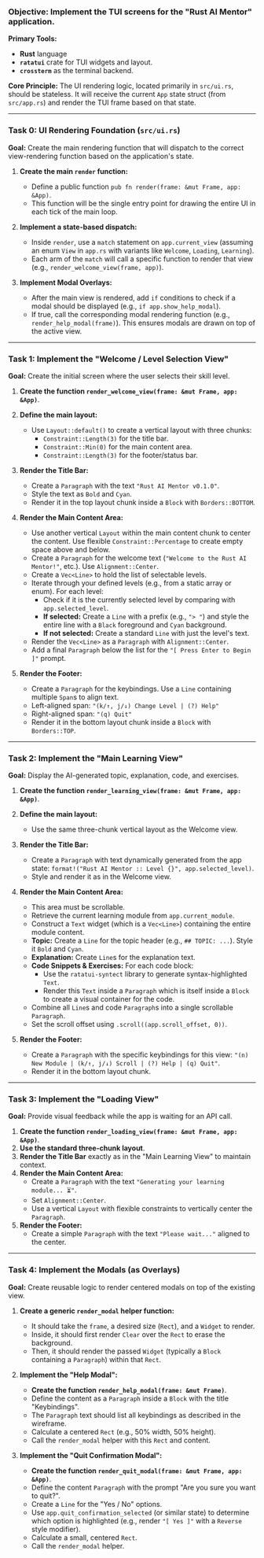 

### **Objective:** Implement the TUI screens for the "Rust AI Mentor" application.

**Primary Tools:**
*   **Rust** language
*   **`ratatui`** crate for TUI widgets and layout.
*   **`crossterm`** as the terminal backend.

**Core Principle:** The UI rendering logic, located primarily in `src/ui.rs`, should be stateless. It will receive the current `App` state struct (from `src/app.rs`) and render the TUI frame based on that state.

---

### **Task 0: UI Rendering Foundation (`src/ui.rs`)**

**Goal:** Create the main rendering function that will dispatch to the correct view-rendering function based on the application's state.

1.  **Create the main `render` function:**
    *   Define a public function `pub fn render(frame: &mut Frame, app: &App)`.
    *   This function will be the single entry point for drawing the entire UI in each tick of the main loop.

2.  **Implement a state-based dispatch:**
    *   Inside `render`, use a `match` statement on `app.current_view` (assuming an enum `View` in `app.rs` with variants like `Welcome`, `Loading`, `Learning`).
    *   Each arm of the `match` will call a specific function to render that view (e.g., `render_welcome_view(frame, app)`).

3.  **Implement Modal Overlays:**
    *   After the main view is rendered, add `if` conditions to check if a modal should be displayed (e.g., `if app.show_help_modal`).
    *   If true, call the corresponding modal rendering function (e.g., `render_help_modal(frame)`). This ensures modals are drawn on top of the active view.

---

### **Task 1: Implement the "Welcome / Level Selection View"**

**Goal:** Create the initial screen where the user selects their skill level.

1.  **Create the function `render_welcome_view(frame: &mut Frame, app: &App)`**.

2.  **Define the main layout:**
    *   Use `Layout::default()` to create a vertical layout with three chunks:
        *   `Constraint::Length(3)` for the title bar.
        *   `Constraint::Min(0)` for the main content area.
        *   `Constraint::Length(3)` for the footer/status bar.

3.  **Render the Title Bar:**
    *   Create a `Paragraph` with the text `"Rust AI Mentor v0.1.0"`.
    *   Style the text as `Bold` and `Cyan`.
    *   Render it in the top layout chunk inside a `Block` with `Borders::BOTTOM`.

4.  **Render the Main Content Area:**
    *   Use another vertical `Layout` within the main content chunk to center the content. Use flexible `Constraint::Percentage` to create empty space above and below.
    *   Create a `Paragraph` for the welcome text (`"Welcome to the Rust AI Mentor!"`, etc.). Use `Alignment::Center`.
    *   Create a `Vec<Line>` to hold the list of selectable levels.
    *   Iterate through your defined levels (e.g., from a static array or enum). For each level:
        *   Check if it is the currently selected level by comparing with `app.selected_level`.
        *   **If selected:** Create a `Line` with a prefix (e.g., `"> "`) and style the entire line with a `Black` foreground and `Cyan` background.
        *   **If not selected:** Create a standard `Line` with just the level's text.
    *   Render the `Vec<Line>` as a `Paragraph` with `Alignment::Center`.
    *   Add a final `Paragraph` below the list for the `"[ Press Enter to Begin ]"` prompt.

5.  **Render the Footer:**
    *   Create a `Paragraph` for the keybindings. Use a `Line` containing multiple `Span`s to align text.
    *   Left-aligned span: `"(k/↑, j/↓) Change Level | (?) Help"`
    *   Right-aligned span: `"(q) Quit"`
    *   Render it in the bottom layout chunk inside a `Block` with `Borders::TOP`.

---

### **Task 2: Implement the "Main Learning View"**

**Goal:** Display the AI-generated topic, explanation, code, and exercises.

1.  **Create the function `render_learning_view(frame: &mut Frame, app: &App)`**.

2.  **Define the main layout:**
    *   Use the same three-chunk vertical layout as the Welcome view.

3.  **Render the Title Bar:**
    *   Create a `Paragraph` with text dynamically generated from the app state: `format!("Rust AI Mentor :: Level {}", app.selected_level)`.
    *   Style and render it as in the Welcome view.

4.  **Render the Main Content Area:**
    *   This area must be scrollable.
    *   Retrieve the current learning module from `app.current_module`.
    *   Construct a `Text` widget (which is a `Vec<Line>`) containing the entire module content.
    *   **Topic:** Create a `Line` for the topic header (e.g., `## TOPIC: ...`). Style it `Bold` and `Cyan`.
    *   **Explanation:** Create `Line`s for the explanation text.
    *   **Code Snippets & Exercises:** For each code block:
        *   Use the `ratatui-syntect` library to generate syntax-highlighted `Text`.
        *   Render this `Text` inside a `Paragraph` which is itself inside a `Block` to create a visual container for the code.
    *   Combine all `Line`s and code `Paragraph`s into a single scrollable `Paragraph`.
    *   Set the scroll offset using `.scroll((app.scroll_offset, 0))`.

5.  **Render the Footer:**
    *   Create a `Paragraph` with the specific keybindings for this view: `"(n) New Module | (k/↑, j/↓) Scroll | (?) Help | (q) Quit"`.
    *   Render it in the bottom layout chunk.

---

### **Task 3: Implement the "Loading View"**

**Goal:** Provide visual feedback while the app is waiting for an API call.

1.  **Create the function `render_loading_view(frame: &mut Frame, app: &App)`**.
2.  **Use the standard three-chunk layout**.
3.  **Render the Title Bar** exactly as in the "Main Learning View" to maintain context.
4.  **Render the Main Content Area:**
    *   Create a `Paragraph` with the text `"Generating your learning module... ⏳"`.
    *   Set `Alignment::Center`.
    *   Use a vertical `Layout` with flexible constraints to vertically center the `Paragraph`.
5.  **Render the Footer:**
    *   Create a simple `Paragraph` with the text `"Please wait..."` aligned to the center.

---

### **Task 4: Implement the Modals (as Overlays)**

**Goal:** Create reusable logic to render centered modals on top of the existing view.

1.  **Create a generic `render_modal` helper function:**
    *   It should take the `frame`, a desired size (`Rect`), and a `Widget` to render.
    *   Inside, it should first render `Clear` over the `Rect` to erase the background.
    *   Then, it should render the passed `Widget` (typically a `Block` containing a `Paragraph`) within that `Rect`.

2.  **Implement the "Help Modal":**
    *   **Create the function `render_help_modal(frame: &mut Frame)`**.
    *   Define the content as a `Paragraph` inside a `Block` with the title "Keybindings".
    *   The `Paragraph` text should list all keybindings as described in the wireframe.
    *   Calculate a centered `Rect` (e.g., 50% width, 50% height).
    *   Call the `render_modal` helper with this `Rect` and content.

3.  **Implement the "Quit Confirmation Modal":**
    *   **Create the function `render_quit_modal(frame: &mut Frame, app: &App)`**.
    *   Define the content `Paragraph` with the prompt "Are you sure you want to quit?".
    *   Create a `Line` for the "Yes / No" options.
    *   Use `app.quit_confirmation_selected` (or similar state) to determine which option is highlighted (e.g., render `"[ Yes ]"` with a `Reverse` style modifier).
    *   Calculate a small, centered `Rect`.
    *   Call the `render_modal` helper.